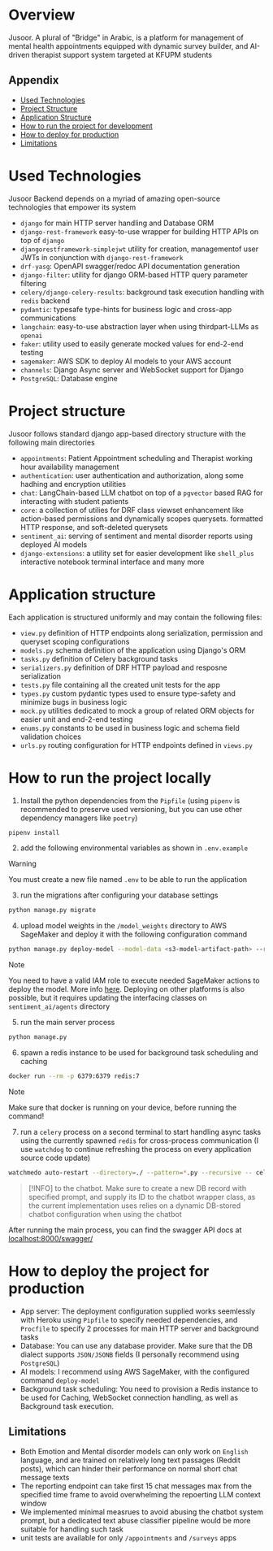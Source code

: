 
# Overview
Jusoor. A plural of "Bridge" in Arabic, is a platform for management of mental health appointments equipped with dynamic survey builder, and AI-driven therapist support system targeted at KFUPM students

## Appendix
- [Used Technologies](#used-technologies)
- [Project Structure](#project-structure)
- [Application Structure](#application-structure)
- [How to run the project for development](#how-to-run-the-project-locally)
- [How to deploy for production](#how-to-deploy-the-project-for-production)
- [Limitations](#limitations)

# Used Technologies

Jusoor Backend depends on a myriad of amazing open-source technologies that empower its system

- `django` for main HTTP server handling and Database ORM
- `django-rest-framework` easy-to-use wrapper for building HTTP APIs on top of `django`
- `djangorestframework-simplejwt` utility for creation, managementof user JWTs in conjunction with `django-rest-framework`
- `drf-yasg`: OpenAPI swagger/redoc API documentation generation
- `django-filter`: utility for django ORM-based HTTP query parameter filtering
- `celery/django-celery-results`: background task execution handling with `redis` backend
- `pydantic`: typesafe type-hints for business logic and cross-app communications
- `langchain`: easy-to-use abstraction layer when using thirdpart-LLMs as `openai`
- `faker`: utility used to easily generate mocked values for end-2-end testing
- `sagemaker`: AWS SDK to deploy AI models to your AWS account
- `channels`: Django Async server and WebSocket support for Django
- `PostgreSQL`: Database engine

# Project structure
Jusoor follows standard django app-based directory structure with the following main directories
- `appointments`: Patient Appointment scheduling and Therapist working hour availability management
- `authentication`: user authentication and authorization, along some hadhing and encryption utilities
- `chat`: LangChain-based LLM chatbot on top of a `pgvector` based RAG for interacting with student patients
- `core`: a collection of utilies for DRF class viewset enhancement like action-based permissions and dynamically scopes querysets. formatted HTTP response,
and soft-deleted querysets
- `sentiment_ai`: serving of sentiment and mental disorder reports using deployed AI models
- `django-extensions`: a utility set for easier development like `shell_plus` interactive notebook terminal interface and many more

# Application structure
Each application is structured uniformly and may contain the following files:
- `view.py` definition of HTTP endpoints along serialization, permission and queryset scoping configurations
- `models.py` schema definition of the application using Django's ORM
- `tasks.py` definition of Celery background tasks
- `serializers.py` definition of DRF HTTP payload and resposne serialization
- `tests.py` file containing all the created unit tests for the app
- `types.py` custom pydantic types used to ensure type-safety and minimize bugs in business logic
- `mock.py` utilities dedicated to mock a group of related ORM objects for easier
unit and end-2-end testing
- `enums.py` constants to be used in business logic and schema field validation choices
- `urls.py` routing configuration for HTTP endpoints defined in `views.py`

# How to run the project locally
1. Install the python dependencies from the `Pipfile` (using `pipenv` is recommended to preserve used versioning, but you can use other dependency managers like `poetry`)
```bash
pipenv install
```
2. add the following environmental variables as shown in `.env.example`
> [!WARNING]
> You must create a new file named `.env` to be able to run the application

3. run the migrations after configuring your database settings
```bash
python manage.py migrate
```

4. upload model weights in the `/model_weights` directory to AWS SageMaker and deploy it with the following configuration command
```bash
python manage.py deploy-model --model-data <s3-model-artifact-path> --role <configured-sagemaker-role>
```

> [!NOTE]
> You need to have a valid IAM role to execute needed SageMaker actions to deploy the model. More info [here](https://docs.aws.amazon.com/sagemaker/latest/dg/sagemaker-roles.html). Deploying on other platforms is also possible, but it requires updating the interfacing classes on `sentiment_ai/agents` directory

5. run the main server process
```bash
python manage.py
```

6. spawn a redis instance to be used for background task scheduling and caching
```bash
docker run --rm -p 6379:6379 redis:7
```

> [!NOTE]
> Make sure that docker is running on your device, before running the command!

7. run a `celery` process on a second terminal to start handling async tasks using the currently spawned `redis` for cross-process communication (I use `watchdog` to continue refreshing the process on every application source code update)
```bash
watchmedo auto-restart --directory=./ --pattern=*.py --recursive -- celery -A jusoor_backend worker -l INFO -P solo
```
> [!INFO]
> to the chatbot. Make sure to create a new DB record with specified prompt, and supply its ID to the chatbot wrapper class, as the current implementation uses relies on a dynamic DB-stored chatbot configuration when using the chatbot

After running the main process, you can find the swagger API docs at [localhost:8000/swagger/](localhost:8000/swagger/)



# How to deploy the project for production
- App server: The deployment configuration supplied works seemlessly with Heroku using `Pipfile` to specify needed dependencies, and `Procfile` to specify 2 processes for main HTTP server and background tasks
- Database: You can use any database provider. Make sure that the DB dialect supports `JSON/JSONB` fields (I personally recommend using `PostgreSQL`)
- AI models: I recommend using AWS SageMaker, with the configured command `deploy-model`
- Background task scheduling: You need to provision a Redis instance to be used for Caching, WebSocket connection handling, as well as Background task execution.

## Limitations
- Both Emotion and Mental disorder models can only work on `English` language, and are trained on relatively long text passages (Reddit posts), which can hinder their performance on normal short chat message texts
- The reporting endpoint can take first 15 chat messages max from the specified time frame to avoid overwhelming the repoerting LLM context window
- We implemented minimal measrues to avoid abusing the chatbot system prompt, but a dedicated text abuse classifier pipeline would be more suitable for handling such task
- unit tests are available for only `/appointments` and `/surveys` apps
